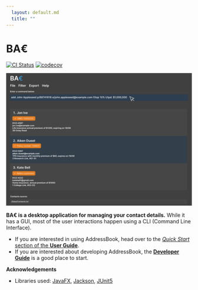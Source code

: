 ```yaml
---
  layout: default.md
  title: ""
---
```


# BA€

[![CI Status](https://github.com/AY2425S1-CS2103T-W14-2/tp/workflows/Java%20CI/badge.svg)](https://github.com/AY2425S1-CS2103T-W14-2/tp/actions)
[![codecov](https://codecov.io/gh/AY2425S1-CS2103T-W14-2/tp/branch/master/graph/badge.svg?token=VVRYVPLWUX)](https://app.codecov.io/gh/AY2425S1-CS2103T-W14-2/tp)

![Ui](images/Ui.png)

**BA€ is a desktop application for managing your contact details.** While it has a GUI, most of the user interactions happen using a CLI (Command Line Interface).

* If you are interested in using AddressBook, head over to the [_Quick Start_ section of the **User Guide**](UserGuide.html#quick-start).
* If you are interested about developing AddressBook, the [**Developer Guide**](DeveloperGuide.html) is a good place to start.


**Acknowledgements**

* Libraries used: [JavaFX](https://openjfx.io/), [Jackson](https://github.com/FasterXML/jackson), [JUnit5](https://github.com/junit-team/junit5)

